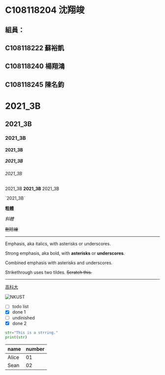 # C108118204 沈翔竣

## 組員：
## C108118222 蘇裕凱
## C108118240 楊翔鴻
## C108118245 陳名鈞

# 2021_3B

## 2021_3B

### 2021_3B

#### 2021_3B

##### 2021_3B

###### 2021_3B

2021_3B **2021_3B** 2021_3B 

ˋ2021_3Bˋ

**粗體**

*斜體*

~~刪除線~~

***

Emphasis, aka italics, with asterisks or underscores.

Strong emphasis, aka bold, with **asterisks** or **underscores**.

Combined emphasis with asterisks and underscores.

Strikethrough uses two tildes. ~~Scratch this.~~

***

[高科大](https://www.nkust.edu.tw)

![NKUST](https://www.nkust.edu.tw/var/file/0/1000/img/513/182513897.png "NKUST")

- [ ] todo list
- [x] done 1
- [ ] undinished
- [X] done 2

```python
str="This is a strring."
print(str)
```

| name  | number |
| ------------- | ------------- |
| Alice  | 01  |
|  Sean | 02  |
